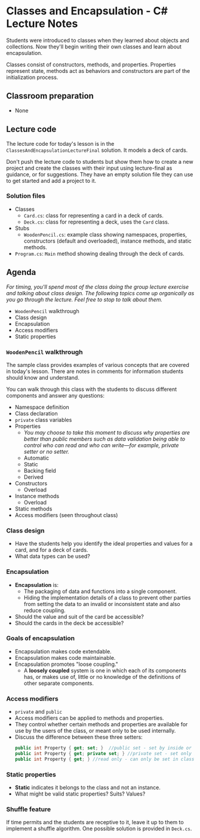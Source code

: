 # Classes and Encapsulation - C# Lecture Notes

Students were introduced to classes when they learned about objects and collections. Now they'll begin writing their own classes and learn about encapsulation.

Classes consist of constructors, methods, and properties. Properties represent state, methods act as behaviors and constructors are part of the initialization process.

## Classroom preparation

* None

## Lecture code

The lecture code for today's lesson is in the `ClassesAndEncapsulationLectureFinal` solution. It models a deck of cards.

Don't push the lecture code to students but show them how to create a new project and create the classes with their input using lecture-final as guidance, or for suggestions. They have an empty solution file they can use to get started and add a project to it.

### Solution files

- Classes
  - `Card.cs`: class for representing a card in a deck of cards.
  - `Deck.cs`: class for representing a deck, uses the `Card` class.
- Stubs
  - `WoodenPencil.cs`: example class showing namespaces, properties, constructors (default and overloaded), instance methods, and static methods.
- `Program.cs`: `Main` method showing dealing through the deck of cards.

## Agenda

*For timing, you'll spend most of the class doing the group lecture exercise and talking about class design. The following topics come up organically as you go through the lecture. Feel free to stop to talk about them.*

* `WoodenPencil` walkthrough
* Class design
* Encapsulation
* Access modifiers
* Static properties

### `WoodenPencil` walkthrough

The sample class provides examples of various concepts that are covered in today's lesson. There are notes in comments for information students should know and understand.

You can walk through this class with the students to discuss different components and answer any questions:

- Namespace definition
- Class declaration
- `private` class variables
- Properties
    - *You may choose to take this moment to discuss why properties are better than public members such as data validation being able to control who can read and who can write—for example, private setter or no setter.*
    - Automatic
    - Static
    - Backing field
    - Derived
- Constructors
    - Overload
- Instance methods
    - Overload
- Static methods
- Access modifiers (seen throughout class)

### Class design

- Have the students help you identify the ideal properties and values for a card, and for a deck of cards.
- What data types can be used?

### Encapsulation

- **Encapsulation** is:
    - The packaging of data and functions into a single component.
    - Hiding the implementation details of a class to prevent other parties from setting the data to an invalid or inconsistent state and also reduce coupling.
- Should the value and suit of the card be accessible?
- Should the cards in the deck be accessible?

### Goals of encapsulation

- Encapsulation makes code extendable.
- Encapsulation makes code maintainable.
- Encapsulation promotes "loose coupling."
    - A **loosely coupled** system is one in which each of its components has, or makes use of, little or no knowledge of the definitions of other separate components.

### Access modifiers

- `private` and `public`
- Access modifiers can be applied to methods and properties.
- They control whether certain methods and properties are available for use by the users of the class, or meant only to be used internally.
- Discuss the difference between these three setters:
    ```csharp
    public int Property { get; set; }  //public set - set by inside or outside the class
    public int Property { get; private set; } //private set - set only inside the class
    public int Property { get; } //read only - can only be set in class constructor
    ```

### Static properties

- **Static** indicates it belongs to the class and not an instance.
- What might be valid static properties? Suits? Values?

### Shuffle feature

If time permits and the students are receptive to it, leave it up to them to implement a shuffle algorithm. One possible solution is provided in `Deck.cs`.
